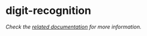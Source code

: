 # digit-recognition

_Check the [related documentation](https://docs.swiss-ai-center.ch/reference/services/digit-recognition) for more information._
